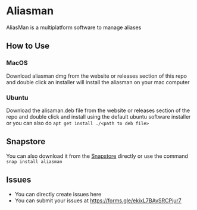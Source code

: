 # Aliasman
AliasMan is a multiplatform software to manage aliases 

## How to Use

### MacOS

Download aliasman dmg from the website or releases section of this repo and double click an installer will install the aliasman on your mac computer 

### Ubuntu 

Download the alisaman.deb file from the website or releases section of the repo and double click and install using the default ubuntu software installer or you can also do `apt get install ./<path to deb file>`

## Snapstore 

You can also download it from the [Snapstore](https://snapcraft.io/) directly or use the command `snap install aliasman`

## Issues
 * You can directly create issues here 
 * You can submit your issues at https://forms.gle/ekixL7BAvSRCPjur7

